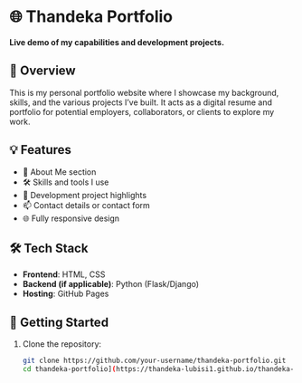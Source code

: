 # 🌐 Thandeka Portfolio

**Live demo of my capabilities and development projects.**

## 📌 Overview
This is my personal portfolio website where I showcase my background, skills, and the various projects I’ve built. It acts as a digital resume and portfolio for potential employers, collaborators, or clients to explore my work.

## 💡 Features
- 🧕 About Me section
- 🛠️ Skills and tools I use
- 💼 Development project highlights
- 📫 Contact details or contact form
- 🌐 Fully responsive design

## 🛠️ Tech Stack
- **Frontend**: HTML, CSS
- **Backend (if applicable)**: Python (Flask/Django)
- **Hosting**: GitHub Pages

## 🚀 Getting Started
1. Clone the repository:
   ```bash
   git clone https://github.com/your-username/thandeka-portfolio.git
   cd thandeka-portfolio](https://thandeka-lubisi1.github.io/thandeka-portfolio/

